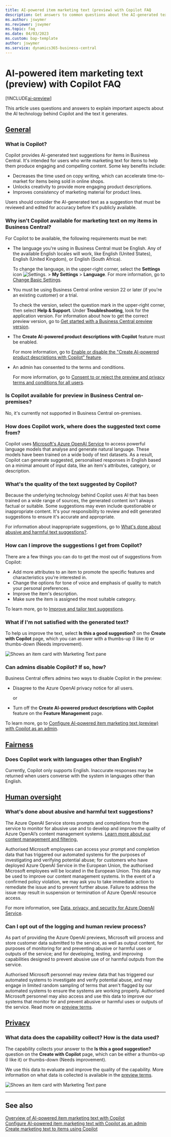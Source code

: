 ```yaml
---
title: AI-powered item marketing text (preview) with Copilot FAQ
description: Get answers to common questions about the AI-generated text capabilities with Copilot.
ms.author: jswymer
ms.reviewer: jswymer
ms.topic: faq
ms.date: 04/03/2023
ms.custom: bap-template
author: jswymer
ms.service: dynamics365-business-central
---
```


# AI-powered item marketing text (preview) with Copilot FAQ

[!INCLUDE[ai-preview](includes/ai-preview.md)]

This article uses questions and answers to explain important aspects about the AI technology behind Copilot and the text it generates.

## [General](#tab/general)

### What is Copilot?

Copilot provides AI-generated text suggestions for items in Business Central. It's intended for users who write marketing text for items to help them produce engaging and compelling content. Some key benefits include:

- Decreases the time used on copy writing, which can accelerate time-to-market for items being sold in online shops.
- Unlocks creativity to provide more engaging product descriptions.
- Improves consistency of marketing material for product lines.

Users should consider the AI-generated text as a suggestion that must be reviewed and edited for accuracy before it's publicly available.

### Why isn't Copilot available for marketing text on my items in Business Central?

For Copilot to be available, the following requirements must be met:

- The language you're using in Business Central must be English. Any of the available English locales will work, like English (United States), English (United Kingdom), or English (South Africa).

  To change the language, in the upper-right corner, select the **Settings** icon ![Settings.](media/ui-experience/settings_icon_small.png "Settings icon for role centre") > **My Settings** > **Language**. For more information, go to [Change Basic Settings](ui-change-basic-settings.md#language).
- You must be using Business Central online version 22 or later (if you're an existing customer) or a trial.  <!--**22.0.54157.54311 (Preview - Copilot edition)**-->

   To check the version, select the question mark in the upper-right corner, then select **Help & Support**. Under **Troubleshooting**, look for the application version. For information about how to get the correct preview version, go to [Get started with a Business Central preview version](ai-preview-getstarted.md).
- The **Create AI-powered product descriptions with Copilot** feature must be enabled.

   For more information, go to [Enable or disable the "Create AI-powered product descriptions with Copilot" feature](enable-ai.md#enable-or-disable-create-ai-powered-product-descriptions-with-copilot).
- An admin has consented to the terms and conditions.

   For more information, go to [Consent to or reject the preview and privacy terms and conditions for all users](enable-ai.md#consent-to-or-reject-preview-and-privacy-terms-and-conditions-for-all-users).

### Is Copilot available for preview in Business Central on-premises?

No, it's currently not supported in Business Central on-premises.

### How does Copilot work, where does the suggested text come from?

Copilot uses [Microsoft's Azure OpenAI Service](/azure/cognitive-services/openai/overview) to access powerful language models that analyse and generate natural language. These models have been trained on a wide body of text datasets. As a result, Copilot can generate suggested, personalised responses in English based on a minimal amount of input data, like an item's attributes, category, or description. 

### What's the quality of the text suggested by Copilot?

Because the underlying technology behind Copilot uses AI that has been trained on a wide range of sources, the generated content isn't always factual or suitable. Some suggestions may even include questionable or inappropriate content. It's your responsibility to review and edit generated suggestions to ensure it's accurate and appropriate.

For information about inappropriate suggestions, go to [What's done about abusive and harmful text suggestions?](/dynamics365/business-central/ai-faq?&tabs=oversight#whats-done-about-abusive-and-harmful-text-suggestions).

### How can I improve the suggestions I get from Copilot?

There are a few things you can do to get the most out of suggestions from Copilot:

- Add more attributes to an item to promote the specific features and characteristics you're interested in.
- Change the options for tone of voice and emphasis of quality to match your personal preferences.
- Improve the item's description.
- Make sure the item is assigned the most suitable category.

To learn more, go to [Improve and tailor text suggestions](item-marketing-text.md#improve-and-tailor-text-suggestions).

### What if I'm not satisfied with the generated text?

To help us improve the text, select **Is this a good suggestion?** on the **Create with Copilot** page, which you can answer with a thumbs-up (I like it) or thumbs-down (Needs improvement).

![Shows an item card with Marketing Text pane](media/create-with-copilot-window-feedback.png)

### Can admins disable Copilot? If so, how?

Business Central offers admins two ways to disable Copilot in the preview:

- Disagree to the Azure OpenAI privacy notice for all users.

  or

- Turn off the **Create AI-powered product descriptions with Copilot** feature on the **Feature Management** page.

To learn more, go to [Configure AI-powered item marketing text (preview) with Copilot as an admin](enable-ai.md).

## [Fairness](#tab/fairness)

### Does Copilot work with languages other than English?

Currently, Copilot only supports English. Inaccurate responses may be returned when users converse with the system in languages other than English.

## [Human oversight](#tab/oversight)

### What's done about abusive and harmful text suggestions?

The Azure OpenAI Service stores prompts and completions from the service to monitor for abusive use and to develop and improve the quality of Azure OpenAI’s content management systems. [Learn more about our content management and filtering.](/azure/cognitive-services/openai/concepts/content-filter)

Authorised Microsoft employees can access your prompt and completion data that has triggered our automated systems for the purposes of investigating and verifying potential abuse; for customers who have deployed Azure OpenAI Service in the European Union, the authorised Microsoft employees will be located in the European Union. This data may be used to improve our content management systems. In the event of a confirmed policy violation, we may ask you to take immediate action to remediate the issue and to prevent further abuse. Failure to address the issue may result in suspension or termination of Azure OpenAI resource access.

For more information, see [Data, privacy, and security for Azure OpenAI Service](/legal/cognitive-services/openai/data-privacy#abuse-and-harmful-content-generation).

### Can I opt out of the logging and human review process?  

As part of providing the Azure OpenAI previews, Microsoft will process and store customer data submitted to the service, as well as output content, for purposes of monitoring for and preventing abusive or harmful uses or outputs of the service; and for developing, testing, and improving capabilities designed to prevent abusive use of or harmful outputs from the service. 

Authorised Microsoft personnel may review data that has triggered our automated systems to investigate and verify potential abuse, and may engage in limited random sampling of terms that aren't flagged by our automated systems to ensure the systems are working properly. Authorised Microsoft personnel may also access and use this data to improve our systems that monitor for and prevent abusive or harmful uses or outputs of the service. Read more on [preview terms](https://dynamics.microsoft.com/legaldocs/supp-dynamics365-preview/).

## [Privacy](#tab/privacy)

### What data does the capability collect? How is the data used?

The capability collects your answer to the **Is this a good suggestion?** question on the **Create with Copilot** page, which can be either a thumbs-up (I like it) or thumbs-down (Needs improvement).

We use this data to evaluate and improve the quality of the capability. More information on what data is collected is available in the [preview terms](https://dynamics.microsoft.com/legaldocs/supp-dynamics365-preview/).

![Shows an item card with Marketing Text pane](media/create-with-copilot-window-feedback.png)

---

## See also

[Overview of AI-powered item marketing text with Copilot](ai-overview.md)  
[Configure AI-powered item marketing text with Copilot as an admin](enable-ai.md)  
[Create marketing text to items using Copilot](item-marketing-text.md)  

